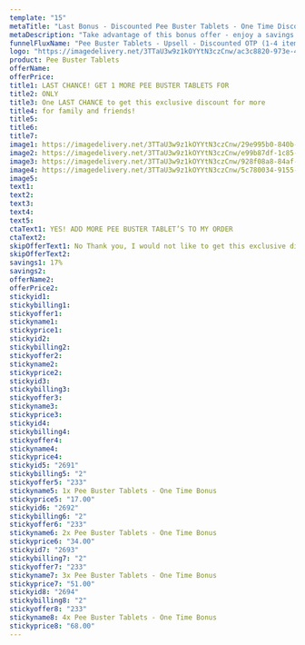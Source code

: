 ```yaml
---
template: "15"
metaTitle: "Last Bonus - Discounted Pee Buster Tablets - One Time Discount"
metaDescription: "Take advantage of this bonus offer - enjoy a savings when you order additional Pee Buster Tablets."
funnelFluxName: "Pee Buster Tablets - Upsell - Discounted OTP (1-4 item)"
logo: "https://imagedelivery.net/3TTaU3w9z1kOYYtN3czCnw/ac3c8820-973e-4b21-66de-c02d53740400/public"
product: Pee Buster Tablets
offerName: 
offerPrice: 
title1: LAST CHANCE! GET 1 MORE PEE BUSTER TABLETS FOR
title2: ONLY
title3: One LAST CHANCE to get this exclusive discount for more  
title4: for family and friends!
title5:
title6: 
title7: 
image1: https://imagedelivery.net/3TTaU3w9z1kOYYtN3czCnw/29e995b0-840b-4079-d229-e7f29c643800/public
image2: https://imagedelivery.net/3TTaU3w9z1kOYYtN3czCnw/e99b87df-1c85-44b8-3b33-f5a91aa49400/public
image3: https://imagedelivery.net/3TTaU3w9z1kOYYtN3czCnw/928f08a8-84af-4f47-632f-734afa478200/public
image4: https://imagedelivery.net/3TTaU3w9z1kOYYtN3czCnw/5c780034-9155-49af-64c4-68a87c709700/public
image5: 
text1: 
text2: 
text3:
text4:
text5:
ctaText1: YES! ADD MORE PEE BUSTER TABLET’S TO MY ORDER
ctaText2:
skipOfferText1: No Thank you, I would not like to get this exclusive discount..
skipOfferText2:
savings1: 17%
savings2:
offerName2: 
offerPrice2:
stickyid1:
stickybilling1:
stickyoffer1:
stickyname1:
stickyprice1:
stickyid2:
stickybilling2:
stickyoffer2:
stickyname2:
stickyprice2:
stickyid3:
stickybilling3:
stickyoffer3:
stickyname3:
stickyprice3:
stickyid4:
stickybilling4:
stickyoffer4:
stickyname4:
stickyprice4: 
stickyid5: "2691"
stickybilling5: "2"
stickyoffer5: "233"
stickyname5: 1x Pee Buster Tablets - One Time Bonus
stickyprice5: "17.00"
stickyid6: "2692"
stickybilling6: "2"
stickyoffer6: "233"
stickyname6: 2x Pee Buster Tablets - One Time Bonus
stickyprice6: "34.00"
stickyid7: "2693"
stickybilling7: "2"
stickyoffer7: "233"
stickyname7: 3x Pee Buster Tablets - One Time Bonus
stickyprice7: "51.00"
stickyid8: "2694"
stickybilling8: "2"
stickyoffer8: "233"
stickyname8: 4x Pee Buster Tablets - One Time Bonus
stickyprice8: "68.00"
---
```

